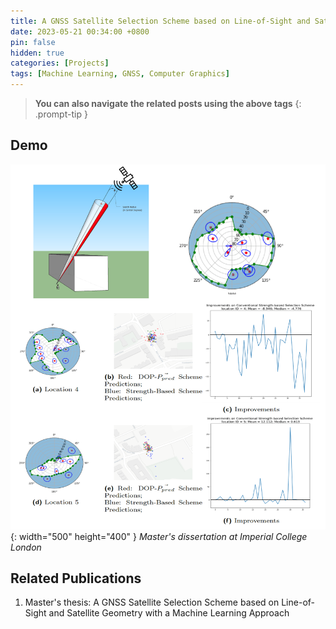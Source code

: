 ```yaml
---
title: A GNSS Satellite Selection Scheme based on Line-of-Sight and Satellite Geometry with a Machine Learning Approach
date: 2023-05-21 00:34:00 +0800
pin: false
hidden: true
categories: [Projects]
tags: [Machine Learning, GNSS, Computer Graphics]
---
```


> **You can also navigate the related posts using the above tags**
{: .prompt-tip }


## Demo

![img-description](/images/Project/satellite.png){: width="500" height="400" }
_Master's dissertation at Imperial College London_


## Related Publications
1. Master's thesis: A GNSS Satellite Selection Scheme based on Line-of-Sight and Satellite Geometry with a Machine Learning Approach

